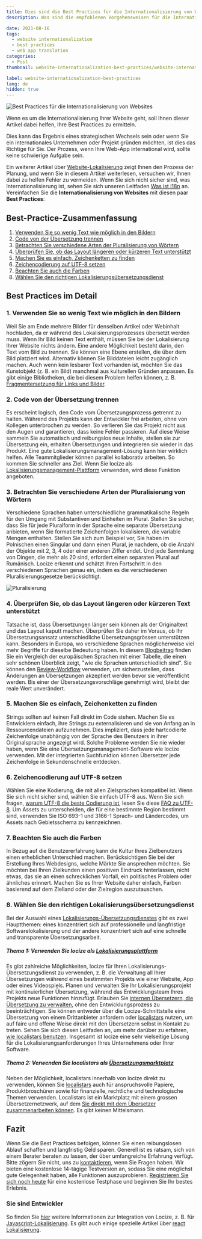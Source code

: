```yaml
---
title: Dies sind die Best Practices für die Internationalisierung von Webseiten
description: Was sind die empfohlenen Vorgehensweisen für die Internationalisierung von Webseiten?

date: 2021-08-16
tags:
  - website internationalization
  - best practices
  - web app translation
categories:
  - Post
thumbnail: website-internationalization-best-practices/website-internationalization-best-practices.webp

label: website-internationalization-best-practices
lang: de
hidden: true
---
```


![Best Practices für die Internationalisierung von Websites](../website-internationalization-best-practices/website-internationalization-best-practices.webp "Best Practices für die Internationalisierung von Websites")


Wenn es um die Internationalisierung Ihrer Website geht, soll Ihnen dieser Artikel dabei helfen, Ihre Best Practices zu ermitteln.

Dies kann das Ergebnis eines strategischen Wechsels sein oder wenn Sie ein internationales Unternehmen oder Projekt gründen möchten, ist dies das Richtige für Sie. Der Prozess, wenn Ihre Web-App international wird, sollte keine schwierige Aufgabe sein.

Ein weiterer Artikel über <a href="../website-lokalisierung/" title="website localization">Website-Lokalisierung</a> zeigt Ihnen den Prozess der Planung, und wenn Sie in diesem Artikel weiterlesen, versuchen wir, Ihnen dabei zu helfen Fehler zu vermeiden. Wenn Sie sich nicht sicher sind, was Internationalisierung ist, sehen Sie sich unseren Leitfaden <a href="../was-ist-i18n/" title="what is i18n">Was ist i18n</a> an. Vereinfachen Sie die **Internationalisierung von Websites** mit diesen paar **Best Practices**:

## Best-Practice-Zusammenfassung
  1. [Verwenden Sie so wenig Text wie möglich in den Bildern](#little-text)
  2. [Code von der Übersetzung trennen](#separate)
  3. [Betrachten Sie verschiedene Arten der Pluralisierung von Wörtern](#plural)
  4. [Überprüfen Sie, ob das Layout längeren oder kürzeren Text unterstützt](#layout)
  5. [Machen Sie es einfach, Zeichenketten zu finden](#find)
  6. [Zeichencodierung auf UTF-8 setzen](#encoding)
  7. [Beachten Sie auch die Farben](#colors)
  8. [Wählen Sie den richtigen Lokalisierungsübersetzungsdienst](#service)


## Best Practices im Detail

### 1. Verwenden Sie so wenig Text wie möglich in den Bildern <a name="little-text"></a>
Weil Sie am Ende mehrere Bilder für denselben Artikel oder Webinhalt hochladen, da er während des Lokalisierungsprozesses übersetzt werden muss. Wenn Ihr Bild keinen Text enthält, müssen Sie bei der Lokalisierung Ihrer Website nichts ändern. Eine andere Möglichkeit besteht darin, den Text vom Bild zu trennen. Sie können eine Ebene erstellen, die über dem Bild platziert wird. Alternativ können Sie Bilddateien leicht zugänglich machen.
Auch wenn kein lesbarer Text vorhanden ist, möchten Sie das Kunstobjekt (z. B. ein Bild) manchmal aus kulturellen Gründen anpassen. Es gibt einige Bibliotheken, die bei diesem Problem helfen können, z. B. [Fragmentersetzung für Links und Bilder](https://github.com/i18next/i18nextify#fragment-replacement-for-links-and-images).

### 2. Code von der Übersetzung trennen <a name="separate"></a>
Es erscheint logisch, den Code vom Übersetzungsprozess getrennt zu halten. Während des Projekts kann der Entwickler frei arbeiten, ohne von Kollegen unterbrochen zu werden. So verlieren Sie das Projekt nicht aus den Augen und garantieren, dass keine Fehler passieren. Auf diese Weise sammeln Sie automatisch und reibungslos neue Inhalte, stellen sie zur Übersetzung ein, erhalten Übersetzungen und integrieren sie wieder in das Produkt.
Eine gute Lokalisierungsmanagement-Lösung kann hier wirklich helfen. Alle Teammitglieder können parallel kollaborativ arbeiten. So kommen Sie schneller ans Ziel.
Wenn Sie locize als <a href="https://locize.com/" title="Lokalisierungsmanagement-Plattform">Lokalisierungsmanagement-Plattform</a> verwenden, wird diese Funktion angeboten.

### 3. Betrachten Sie verschiedene Arten der Pluralisierung von Wörtern <a name="plural"></a>
Verschiedene Sprachen haben unterschiedliche grammatikalische Regeln für den Umgang mit Substantiven und Einheiten im Plural. Stellen Sie sicher, dass Sie für jede Pluralform in der Sprache eine separate Übersetzung anbieten, wenn Sie formatierte Zeichenfolgen lokalisieren, die variable Mengen enthalten. Stellen Sie sich zum Beispiel vor, Sie haben im Polnischen einen Singular und dann einen Plural, je nachdem, ob die Anzahl der Objekte mit 2, 3, 4 oder einer anderen Ziffer endet. Und jede Sammlung von Dingen, die mehr als 20 sind, erfordert einen separaten Plural auf Rumänisch. Locize erkennt und schätzt Ihren Fortschritt in den verschiedenen Sprachen genau ein, indem es die verschiedenen Pluralisierungsgesetze berücksichtigt.

![Pluralisierung](../website-internationalization-best-practices/locize_plurals.webp "Plurale")

### 4. Überprüfen Sie, ob das Layout längeren oder kürzeren Text unterstützt <a name="layout"></a>
Tatsache ist, dass Übersetzungen länger sein können als der Originaltext und das Layout kaputt machen. Überprüfen Sie daher im Voraus, ob Ihr Übersetzungsansatz unterschiedliche Übersetzungsgrössen unterstützen kann. Besonders in Europa, wo verschiedene Sprachen möglicherweise viel mehr Begriffe für dieselbe Bedeutung haben. In diesem <a href="https://www.inter-contact.de/en/blog/text-length-languages?dt=1629440931092" title="blog post">Blogbeitrag</a> finden Sie ein Vergleich der europäischen Sprachen mit einer Tabelle, die einen sehr schönen Überblick zeigt, "wie die Sprachen unterschiedlich sind". Sie können den <a href="https://docs.locize.com/whats-inside/review-workflow" title="Review-Workflow">Review-Workflow</a> verwenden, um sicherzustellen, dass Änderungen an Übersetzungen akzeptiert werden bevor sie veröffentlicht werden. Bis einer der Übersetzungsvorschläge genehmigt wird, bleibt der reale Wert unverändert.

### 5. Machen Sie es einfach, Zeichenketten zu finden <a name="find"></a>
Strings sollten auf keinen Fall direkt im Code stehen. Machen Sie es Entwicklern einfach, ihre Strings zu externalisieren und sie von Anfang an in Ressourcendateien aufzunehmen. Dies impliziert, dass jede hartcodierte Zeichenfolge unabhängig von der Sprache des Benutzers in ihrer Originalsprache angezeigt wird. Solche Probleme werden Sie nie wieder haben, wenn Sie eine Übersetzungsmanagement-Software wie locize verwenden. Mit der integrierten Suchfunktion können Übersetzer jede Zeichenfolge in Sekundenschnelle entdecken.

### 6. Zeichencodierung auf UTF-8 setzen <a name="encoding"></a>
Wählen Sie eine Kodierung, die mit allen Zielsprachen kompatibel ist. Wenn Sie sich nicht sicher sind, wählen Sie einfach UTF-8 aus. Wenn Sie sich fragen, [warum UTF-8 die beste Codierung ist](../is-your-software-ready-for-localization/#encoding), lesen Sie diese <a href="https://www.w3.org/International/questions/qa-choosing-encodings.en" title="FAQ zu UTF-8">FAQ zu UTF-8</a>. Um Assets zu unterscheiden, die für eine bestimmte Region bestimmt sind, verwenden Sie ISO 693-1 und 3166-1 Sprach- und Ländercodes, um Assets nach Gebietsschema zu kennzeichnen.

### 7. Beachten Sie auch die Farben <a name="colors"></a>
In Bezug auf die Benutzererfahrung kann die Kultur Ihres Zielbenutzers einen erheblichen Unterschied machen. Berücksichtigen Sie bei der Erstellung Ihres Webdesigns, welche Märkte Sie ansprechen möchten. Sie möchten bei Ihren Zielkunden einen positiven Eindruck hinterlassen, nicht etwas, das sie an einen schrecklichen Vorfall, ein politisches Problem oder ähnliches erinnert. Machen Sie es Ihrer Website daher einfach, Farben basierend auf dem Zielland oder der Zielregion auszutauschen.

### 8. Wählen Sie den richtigen Lokalisierungsübersetzungsdienst <a name="service"></a>
Bei der Auswahl eines <a href="https://locize.com/services.html" title="Lokalisierungs-Übersetzungsdienstes">Lokalisierungs-Übersetzungsdienstes</a> gibt es zwei Hauptthemen: eines konzentriert sich auf professionelle und langfristige Softwarelokalisierung und der andere konzentriert sich auf eine schnelle und transparente Übersetzungsarbeit.

##### Thema 1: Verwenden Sie locize als <a href="https://locize.com" title="Lokalisierungsplattform">Lokalisierungsplattform</a>
Es gibt zahlreiche Möglichkeiten, locize für Ihren Lokalisierungs-Übersetzungsdienst zu verwenden, z. B. die Verwaltung all Ihrer Übersetzungen während eines bestimmten Projekts wie einer Website, App oder eines Videospiels. Planen und verwalten Sie Ihr Lokalisierungsprojekt mit kontinuierlicher Übersetzung, während das Entwicklungsteam Ihres Projekts neue Funktionen hinzufügt. Erlauben Sie [internen Übersetzern, die Übersetzung zu verwalten](https://docs.locize.com/guides-tips-and-tricks/working-with-translators), ohne den Entwicklungsprozess zu beeinträchtigen. Sie können entweder über die Locize-Schnittstelle eine Übersetzung von einem Drittanbieter anfordern oder [localistars](https://localistars.com) nutzen, um auf faire und offene Weise direkt mit den Übersetzern selbst in Kontakt zu treten. Sehen Sie sich diesen Leitfaden an, um mehr darüber zu erfahren, <a href="https://docs.locize.com/guides-tips-and-tricks/working-with-translators/localistars" title="wie mit localistars zu integrieren">wie localistars benutzen</a>. Insgesamt ist locize eine sehr vielseitige Lösung für die Lokalisierungsanforderungen Ihres Unternehmens oder Ihrer Software.

##### Thema 2: Verwenden Sie localistars als <a href="https://localistars.com" title="Translation Marketplace">Übersetzungsmarktplatz</a>
Neben der Möglichkeit, localistars innerhalb von locize direkt zu verwenden, können Sie [localistars](https://localistars.com) auch für anspruchsvolle Papiere, Produktbroschüren sowie für finanzielle, rechtliche und technologische Themen verwenden. Localistars ist ein Marktplatz mit einem grossen Übersetzernetzwerk, auf dem [Sie direkt mit dem Übersetzer zusammenarbeiten können](https://localistars.com/translator). Es gibt keinen Mittelsmann.

## Fazit
Wenn Sie die Best Practices befolgen, können Sie einen reibungslosen Ablauf schaffen und langfristig Geld sparen. Generell ist es ratsam, sich von einem Berater beraten zu lassen, der über umfangreiche Erfahrung verfügt. Bitte zögern Sie nicht, uns zu [kontaktieren](mailto:support@locize.com), wenn Sie Fragen haben.
Wir bieten eine kostenlose 14-tägige Testversion an, sodass Sie eine möglichst gute Gelegenheit haben, alle Funktionen auszuprobieren. <a href="https://www.locize.app/register" title="Jetzt registrieren">Registrieren Sie sich noch heute</a> für eine kostenlose Testphase und beginnen Sie Ihr bestes Erlebnis.

### Sie sind Entwickler
So finden Sie [hier](https://docs.locize.com/integration/instrumenting-your-code) weitere Informationen zur Integration von Locize, z. B. für <a href="https://locize.com/javascript-localization.html" title="javascript localization">Javascript-Lokalisierung</a>. Es gibt auch einige spezielle Artikel über <a href="../react-i18next-de/" title="react Lokalisierung">react Lokalisierung</a>.
